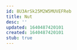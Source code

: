 ```yaml
---
id: 8U3ArSk25M2W5MUVEFReb
title: Nut
desc: ''
updated: 1640487420101
created: 1640487420101
stub: true
---
```


